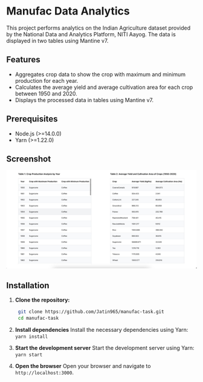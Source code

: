 # Manufac Data Analytics

This project performs analytics on the Indian Agriculture dataset provided by the National Data and Analytics Platform, NITI Aayog. The data is displayed in two tables using Mantine v7.

## Features

- Aggregates crop data to show the crop with maximum and minimum production for each year.
- Calculates the average yield and average cultivation area for each crop between 1950 and 2020.
- Displays the processed data in tables using Mantine v7.

## Prerequisites

- Node.js (>=14.0.0)
- Yarn (>=1.22.0)

## Screenshot
![Alt text](./ManuFac_Analytics.jpeg "ManuFac_Analytics")

## Installation

1. **Clone the repository:**
   ```sh
    git clone https://github.com/Jatin965/manufac-task.git
    cd manufac-task

2. **Install dependencies**
    Install the necessary dependencies using Yarn: `yarn install`

3. **Start the development server**
    Start the development server using Yarn: `yarn start`

4. **Open the browser**
    Open your browser and navigate to `http://localhost:3000`.